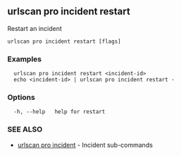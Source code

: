 ## urlscan pro incident restart

Restart an incident

```
urlscan pro incident restart [flags]
```

### Examples

```
  urlscan pro incident restart <incident-id>
  echo <incident-id> | urlscan pro incident restart -
```

### Options

```
  -h, --help   help for restart
```

### SEE ALSO

* [urlscan pro incident](urlscan_pro_incident.md)	 - Incident sub-commands

